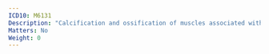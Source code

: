 ```yaml
---
ICD10: M6131
Description: "Calcification and ossification of muscles associated with burns: Shoulder region"
Matters: No
Weight: 0
---
```

